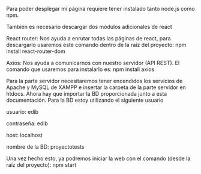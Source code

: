 Para poder desplegar mi página requiere tener instalado tanto node.js como npm.

También es necesario descargar  dos módulos adicionales de react

React router: Nos ayuda a enrutar todas las páginas de react, para descargarlo usaremos este comando dentro de la raíz del proyecto: 
npm install react-router-dom

Axios: Nos ayuda a comunicarnos con nuestro servidor (API REST). El comando que usaremos para instalarlo es: 
npm install axios

Para la parte servidor necesitaremos tener encendidos los servicios de Apache y MySQL de XAMPP e insertar la carpeta de la parte servidor en htdocs. Ahora hay que importar la BD proporcionada junto a esta documentación. Para la BD estoy utilizando el siguiente usuario

usuario: edib 

contraseña: edib

host: localhost

nombre de la BD: proyectotests

Una vez hecho esto, ya podremos iniciar la web con el comando (desde la raíz del proyecto):
npm start

